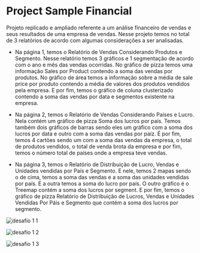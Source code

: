 # Project Sample Financial

Projeto replicado e ampliado referente a um análise financeiro de vendas e seus resultados de uma empresa de vendas. Nesse projeto temos no total de 3 relatórios de acordo com algumas considerações a ser analisadas.

- Na página 1, temos o Relatório de Vendas Considerando Produtos e Segmento. Nesse relatório temos 3 gráficos e 1 segmentação de acordo com o ano e mês das vendas ocorridas. No gráfico de pizza temos uma informação Sales por Product contendo a soma das vendas por produtos. No gráfico de área temos a informação sobre a média de sale price por produto contendo a média de valores dos produtos vendidos pela empresa. E por fim, temos o gráfico de coluna clusterizado contendo a soma das vendas por data e segmentos existente na empresa.

- Na página 2, temos o Relatório de Vendas Considerando Países e Lucro. Nela contém um gráfico de pizza Soma dos lucros por país. Temos também dois gráficos de barras sendo eles um gráfico com a soma dos lucros por data e outro com a soma das vendas por paíz. É por fim, temos 4 cartões sendo um com a soma das vendas da empresa, o total de produtos vendidos, o total de venda brota da empresa e por fim, temos o número total de países onde a empresa teve vendas.

- Na página 3, temos o Relatório de Distribuição de Lucro, Vendas e Unidades vendidas por País e Segmento. E nele, temos 2 mapas sendo o de cima, temos a soma das vendas e a soma das unidades vendidas por país. E a outra temos a soma do lucro por país. O outro gráfico é o Treemap contém a soma dos lucros por segment. E por fim, temos o gráfico de pizza Relatório de Distribuição de Lucros, Vendas e Unidades Vendidas Por Páis e Segmento que contém a soma dos lucros por segmento.

![desafio 1 1](https://github.com/Adriano1976/project_sample_financial/assets/17755195/23c1ba7a-c939-4a59-9390-40ae6782af7f)

![desafio 1 2](https://github.com/Adriano1976/project_sample_financial/assets/17755195/826cd071-2807-4a9a-b6c0-0d362007097b)

![desafio 1 3](https://github.com/Adriano1976/project_sample_financial/assets/17755195/2efdcdd5-fe1e-42e8-a508-a2ffef6752ef)



